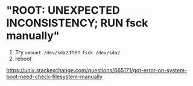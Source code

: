 # "ROOT: UNEXPECTED INCONSISTENCY; RUN fsck manually"

1. Try `umount /dev/sda2` then `fsck /dev/sda2`
2. reboot

https://unix.stackexchange.com/questions/665171/got-error-on-system-boot-need-check-filesystem-manually
